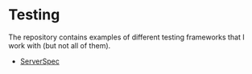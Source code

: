 # Testing

The repository contains examples of different testing frameworks that I work with (but not all of them).

* [ServerSpec](ServerSpec/README.md)

